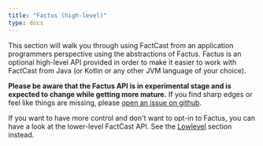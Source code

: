```yaml
---
title: "Factus (high-level)"
type: docs
---
```

This section will walk you through using FactCast from an application programmers perspective using the abstractions of
Factus. Factus is an optional high-level API provided in order to make it easier to work with FactCast from Java (or
Kotlin or any other JVM language of your choice).

**Please be aware that the Factus API is in experimental stage and is expected to change while getting more mature.**
If you find sharp edges or feel like things are missing,
please [open an issue on github](https://github.com/factcast/factcast/issues/new/choose).

If you want to have more control and don't want to opt-in to Factus, you can have a look at the lower-level FactCast
API. See the [Lowlevel](/usage/lowlevel) section instead.
